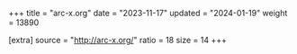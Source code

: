 +++
title = "arc-x.org"
date = "2023-11-17"
updated = "2024-01-19"
weight = 13890

[extra]
source = "http://arc-x.org/"
ratio = 18
size = 14
+++
